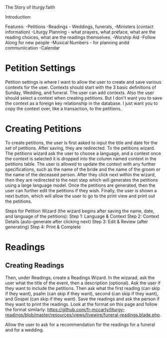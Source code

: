 The Story of liturgy.faith

Introduction:


Features:
-Petitions
-Readings - Weddings, funerals, 
-Ministers (contact information)
-Liturgy Planning - what prayers, what preface, what are the reading choices, what are the readings themselves.
-Worship Aid
-Follow Along for new people
-Musical Numbers - for planning andd communiication
-Calendar


# Petition Settings
Petition settings is where I want to allow the user to create and save various contexts for the user.  Contexts should start with the 3 basic definitions of Sunday, Wedding, and funeral.  The user can add contexts.  Also the user should select a context when creating petitions.  But I don't want you to save the context as a foreign key relationship in the database.  I just want you to copy the context over, like a transaction, to the petitions.

# Creating Petitions
To create petitions, the user is first asked to input the title and date for the set of petitions.  After saving, they are redirected. To the petitions wizard. The petitions wizard ask the user to choose a language, and a context once the context is selected it is dropped into the column named context in the petitions table. The user is allowed to update the context with any further specifications, such as the name of the bride and the name of the groom or the name of the deceased person. After they click next within the wizard, then they are redirected to the next step which will generates the petitions using a large language model. Once the petitions are generated, then the user can further edit the petitions if they wish. Finally, the user is shown a next button, which will allow the user to go to the print view and print out the petitions.

Steps for Petition Wizard (the wizard begins after saving the name, date, and language of the petitions):
Step 1: Language & Context
Step 2: Context Details (auto-generate after clicking next)
Step 3: Edit & Review (after generating)
Step 4: Print & Complete


# Readings


## Creating Readings
Then, under Readings, create a Readings Wizard.  In the wizarad, ask the user what the title of the event, then a description (optional).  Ask the user if they want to include the petitions.  Then ask what the first reading (can skip if they want), psalm (can skip if they want), second (can skip if they want), and Gospel (can skip if they want).  Save the readings and ask the person if they want to print the readings.  Look at the format on this page and follow the format similarly: https://github.com/fr-mccarty/liturgy-readings/blob/master/resources/views/livewire/funeral-readings.blade.php. 



Allow the user to ask for a recommendation for the readings for a funeral and for a wedding.

